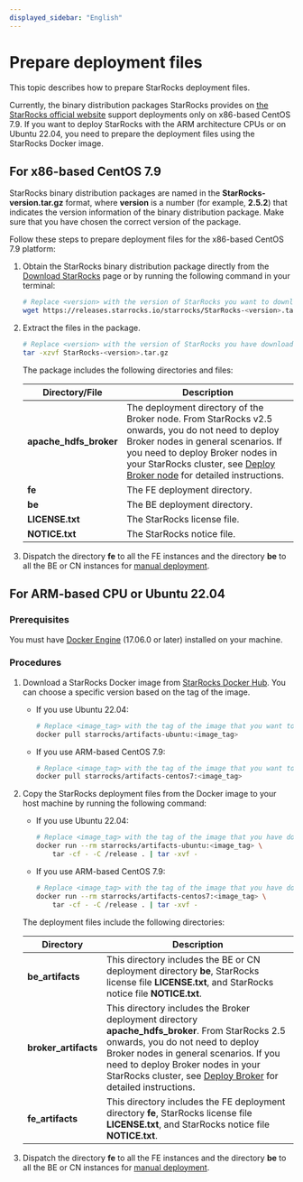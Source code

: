 ```yaml
---
displayed_sidebar: "English"
---
```


# Prepare deployment files

This topic describes how to prepare StarRocks deployment files.

Currently, the binary distribution packages StarRocks provides on [the StarRocks official website](https://www.starrocks.io/download/community) support deployments only on x86-based CentOS 7.9. If you want to deploy StarRocks with the ARM architecture CPUs or on Ubuntu 22.04, you need to prepare the deployment files using the StarRocks Docker image.

## For x86-based CentOS 7.9

StarRocks binary distribution packages are named in the **StarRocks-version.tar.gz** format, where **version** is a number (for example, **2.5.2**) that indicates the version information of the binary distribution package. Make sure that you have chosen the correct version of the package.

Follow these steps to prepare deployment files for the x86-based CentOS 7.9 platform:

1. Obtain the StarRocks binary distribution package directly from the [Download StarRocks](https://www.starrocks.io/download/community) page or by running the following command in your terminal:

   ```Bash
   # Replace <version> with the version of StarRocks you want to download, for example, 2.5.2.
   wget https://releases.starrocks.io/starrocks/StarRocks-<version>.tar.gz
   ```

2. Extract the files in the package.

   ```Bash
   # Replace <version> with the version of StarRocks you have downloaded.
   tar -xzvf StarRocks-<version>.tar.gz
   ```

   The package includes the following directories and files:

   | **Directory/File**     | **Description**                                              |
   | ---------------------- | ------------------------------------------------------------ |
   | **apache_hdfs_broker** | The deployment directory of the Broker node. From StarRocks v2.5 onwards, you do not need to deploy Broker nodes in general scenarios. If you need to deploy Broker nodes in your StarRocks cluster, see [Deploy Broker node](../deploy_broker.md) for detailed instructions. |
   | **fe**                 | The FE deployment directory.                                 |
   | **be**                 | The BE deployment directory.                                 |
   | **LICENSE.txt**        | The StarRocks license file.                                  |
   | **NOTICE.txt**         | The StarRocks notice file.                                   |

3. Dispatch the directory **fe** to all the FE instances and the directory **be** to all the BE or CN instances for [manual deployment](../shared_nothing/deploy_manually.md).

## For ARM-based CPU or Ubuntu 22.04

### Prerequisites

You must have [Docker Engine](https://docs.docker.com/engine/install/) (17.06.0 or later) installed on your machine.

### Procedures

1. Download a StarRocks Docker image from [StarRocks Docker Hub](https://hub.docker.com/r/starrocks/artifacts-ubuntu/tags). You can choose a specific version based on the tag of the image.

   - If you use Ubuntu 22.04:

     ```Bash
     # Replace <image_tag> with the tag of the image that you want to download, for example, 2.5.4.
     docker pull starrocks/artifacts-ubuntu:<image_tag>
     ```

   - If you use ARM-based CentOS 7.9:

     ```Bash
     # Replace <image_tag> with the tag of the image that you want to download, for example, 2.5.4.
     docker pull starrocks/artifacts-centos7:<image_tag>
     ```

2. Copy the StarRocks deployment files from the Docker image to your host machine by running the following command:

   - If you use Ubuntu 22.04:

     ```Bash
     # Replace <image_tag> with the tag of the image that you have downloaded, for example, 2.5.4.
     docker run --rm starrocks/artifacts-ubuntu:<image_tag> \
         tar -cf - -C /release . | tar -xvf -
     ```

   - If you use ARM-based CentOS 7.9:

     ```Bash
     # Replace <image_tag> with the tag of the image that you have downloaded, for example, 2.5.4.
     docker run --rm starrocks/artifacts-centos7:<image_tag> \
         tar -cf - -C /release . | tar -xvf -
     ```

   The deployment files include the following directories:

   | **Directory**        | **Description**                                              |
   | -------------------- | ------------------------------------------------------------ |
   | **be_artifacts**     | This directory includes the BE or CN deployment directory **be**, StarRocks license file **LICENSE.txt**, and StarRocks notice file **NOTICE.txt**. |
   | **broker_artifacts** | This directory includes the Broker deployment directory **apache_hdfs_broker**. From StarRocks 2.5 onwards, you do not need to deploy Broker nodes in general scenarios. If you need to deploy Broker nodes in your StarRocks cluster, see [Deploy Broker](../deploy_broker.md) for detailed instructions. |
   | **fe_artifacts**     | This directory includes the FE deployment directory **fe**, StarRocks license file **LICENSE.txt**, and StarRocks notice file **NOTICE.txt**. |

3. Dispatch the directory **fe** to all the FE instances and the directory **be** to all the BE or CN instances for [manual deployment](../shared_nothing/deploy_manually.md).
